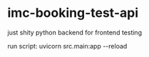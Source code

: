 # imc-booking-test-api
just shity python backend for frontend testing


run script:
uvicorn src.main:app --reload 